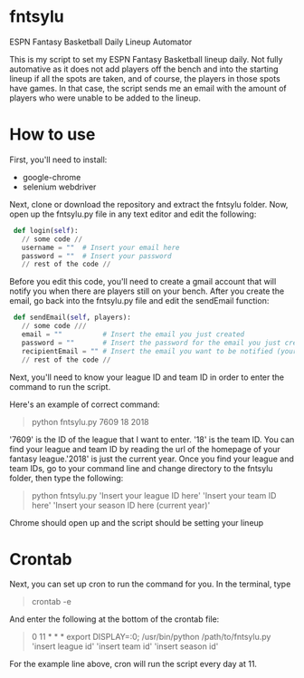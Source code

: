 # fntsylu
ESPN Fantasy Basketball Daily Lineup Automator

This is my script to set my ESPN Fantasy Basketball lineup daily. Not fully automative as it does not add players off 
the bench and into the starting lineup if all the spots are taken, and of course, the players in those spots have games.
In that case, the script sends me an email with the amount of players who were unable to be added to the lineup.

# How to use

First, you'll need to install:
 - google-chrome
 - selenium webdriver

Next, clone or download the repository and extract the fntsylu folder. Now, open up the fntsylu.py file in any text editor and edit the following:
```python
 def login(self):
   // some code //
   username = ""  # Insert your email here
   password = ""  # Insert your password
   // rest of the code //
```
Before you edit this code, you'll need to create a gmail account that will notify you when there are players still on your bench. After you create the email, go back into the fntsylu.py file and edit the sendEmail function:
```python
 def sendEmail(self, players):
   // some code ///
   email = ""          # Insert the email you just created
   password = ""       # Insert the password for the email you just created
   recipientEmail = "" # Insert the email you want to be notified (your personal email)
   // rest of the code //
```
Next, you'll need to know your league ID and team ID in order to enter the command to run the script. 

Here's an example of correct command:
 > python fntsylu.py 7609 18 2018

'7609' is the ID of the league that I want to enter. '18' is the team ID. You can find your league and team ID by reading the url of the homepage of your fantasy league.'2018' is just the current year. Once you find your league and team IDs, go to your command line and change directory to the fntsylu folder, then type the following:
 > python fntsylu.py 'Insert your league ID here' 'Insert your team ID here' 'Insert your season ID here (current year)'

Chrome should open up and the script should be setting your lineup

# Crontab

Next, you can set up cron to run the command for you. In the terminal, type 
 > crontab -e 

And enter the following at the bottom of the crontab file:
 > 0 11 * * * export DISPLAY=:0; /usr/bin/python /path/to/fntsylu.py 'insert league id' 'insert team id' 'insert season id'

For the example line above, cron will run the script every day at 11. 
